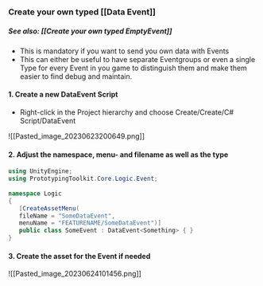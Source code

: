 ### Create your own typed [[Data Event]]

##### See also: [[Create your own typed EmptyEvent]]

-  This is mandatory if you want to send you own data with Events
-  This can either be useful to have separate Eventgroups or even a single Type for every Event in you game to distinguish them and make them easier to find debug and maintain.

#### 1. Create a new DataEvent Script

- Right-click in the Project hierarchy and choose Create/Create/C# Script/DataEvent

![[Pasted_image_20230623200649.png]]

#### 2. Adjust the namespace, menu- and filename as well as the type

```csharp
using UnityEngine;  
using PrototypingToolkit.Core.Logic.Event;  
  
namespace Logic
{  
   [CreateAssetMenu(
   fileName = "SomeDataEvent",
   menuName = "FEATURENAME/SomeDataEvent")]
   public class SomeEvent : DataEvent<Something> { }  
}
```

#### 3. Create the asset for the Event if needed

![[Pasted_image_20230624101456.png]]

